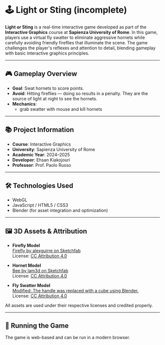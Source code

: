 # 🕹️ Light or Sting (incomplete)

**Light or Sting** is a real-time interactive game developed as part of the **Interactive Graphics** course at **Sapienza University of Rome**. In this game, players use a virtual fly swatter to eliminate aggressive hornets while carefully avoiding friendly fireflies that illuminate the scene. The game challenges the player's reflexes and attention to detail, blending gameplay with basic interactive graphics principles.

---

## 🎮 Gameplay Overview

- **Goal**: Swat hornets to score points.
- **Avoid**: Hitting fireflies — doing so results in a penalty. They are the source of light at night to see the hornets.
- **Mechanics**:
  - grab swatter with mouse and kill hornets

---

## 📚 Project Information

- **Course**: Interactive Graphics  
- **University**: Sapienza University of Rome  
- **Academic Year**: 2024–2025  
- **Developer**: Ehsan Kiakojouri 
- **Professor**: Prof. Paolo Russo

---

## 🛠️ Technologies Used

- WebGL 
- JavaScript / HTML5 / CSS3
- Blender (for asset integration and optimization)

---

## 🖼️ 3D Assets & Attribution

- **Firefly Model**  
  [Firefly by alexguirre on Sketchfab](https://sketchfab.com/3d-models/firefly-111cc8dc99c84940a8bd4dc83a4f430a)  
  License: [CC Attribution 4.0](https://creativecommons.org/licenses/by/4.0/)

- **Hornet Model**  
  [Bee by lam3d on Sketchfab](https://sketchfab.com/3d-models/bee-5d046a1e1c5141eabaff4c5c4ccc5d34)  
  License: [CC Attribution 4.0](https://creativecommons.org/licenses/by/4.0/)

- **Fly Swatter Model**  
  [Modified: The handle was replaced with a cube using Blender.](https://sketchfab.com/3d-models/fly-swatter-1cbb42b179424bcc8d051e7363e3829d)  
  License: [CC Attribution 4.0](https://creativecommons.org/licenses/by/4.0/)

All assets are used under their respective licenses and credited properly.

---

## 🚀 Running the Game

The game is web-based and can be run in a modern browser.
